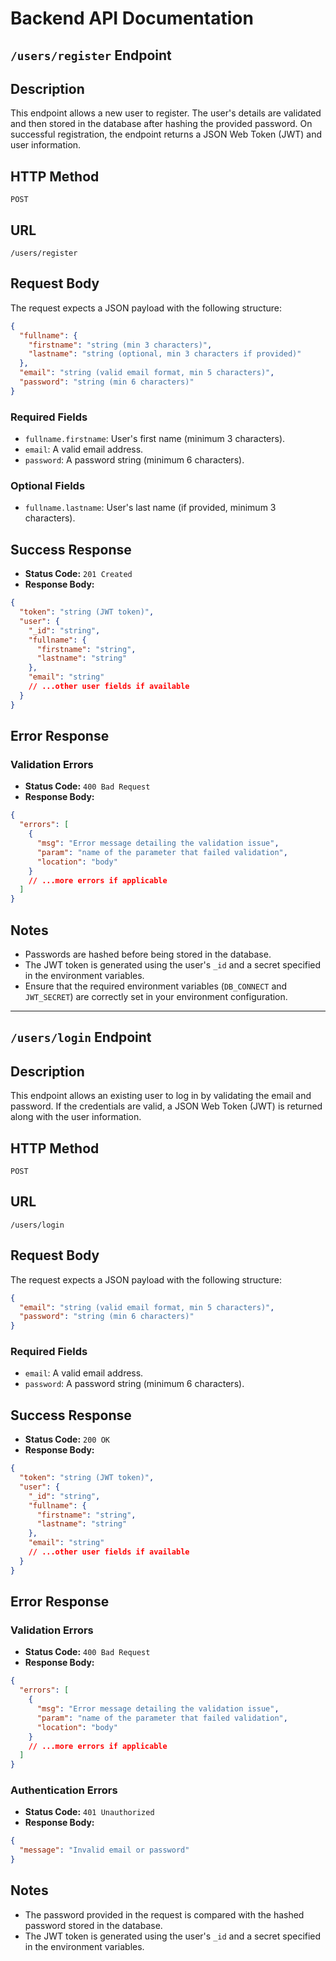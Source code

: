 # Backend API Documentation

## `/users/register` Endpoint 

## Description
This endpoint allows a new user to register. The user's details are validated and then stored in the database after hashing the provided password. On successful registration, the endpoint returns a JSON Web Token (JWT) and user information.

## HTTP Method
`POST`

## URL
`/users/register`

## Request Body
The request expects a JSON payload with the following structure:

```json
{
  "fullname": {
    "firstname": "string (min 3 characters)",
    "lastname": "string (optional, min 3 characters if provided)"
  },
  "email": "string (valid email format, min 5 characters)",
  "password": "string (min 6 characters)"
}
```

### Required Fields
- `fullname.firstname`: User's first name (minimum 3 characters).
- `email`: A valid email address.
- `password`: A password string (minimum 6 characters).

### Optional Fields
- `fullname.lastname`: User's last name (if provided, minimum 3 characters).

## Success Response
- **Status Code:** `201 Created`
- **Response Body:**

```json
{
  "token": "string (JWT token)",
  "user": {
    "_id": "string",
    "fullname": {
      "firstname": "string",
      "lastname": "string"
    },
    "email": "string"
    // ...other user fields if available
  }
}
```

## Error Response
### Validation Errors
- **Status Code:** `400 Bad Request`
- **Response Body:**

```json
{
  "errors": [
    {
      "msg": "Error message detailing the validation issue",
      "param": "name of the parameter that failed validation",
      "location": "body"
    }
    // ...more errors if applicable
  ]
}
```

## Notes
- Passwords are hashed before being stored in the database.
- The JWT token is generated using the user's `_id` and a secret specified in the environment variables.
- Ensure that the required environment variables (`DB_CONNECT` and `JWT_SECRET`) are correctly set in your environment configuration.

---

## `/users/login` Endpoint

## Description
This endpoint allows an existing user to log in by validating the email and password. If the credentials are valid, a JSON Web Token (JWT) is returned along with the user information.

## HTTP Method
`POST`

## URL
`/users/login`

## Request Body
The request expects a JSON payload with the following structure:

```json
{
  "email": "string (valid email format, min 5 characters)",
  "password": "string (min 6 characters)"
}
```

### Required Fields
- `email`: A valid email address.
- `password`: A password string (minimum 6 characters).

## Success Response
- **Status Code:** `200 OK`
- **Response Body:**

```json
{
  "token": "string (JWT token)",
  "user": {
    "_id": "string",
    "fullname": {
      "firstname": "string",
      "lastname": "string"
    },
    "email": "string"
    // ...other user fields if available
  }
}
```

## Error Response
### Validation Errors
- **Status Code:** `400 Bad Request`
- **Response Body:**

```json
{
  "errors": [
    {
      "msg": "Error message detailing the validation issue",
      "param": "name of the parameter that failed validation",
      "location": "body"
    }
    // ...more errors if applicable
  ]
}
```

### Authentication Errors
- **Status Code:** `401 Unauthorized`
- **Response Body:**

```json
{
  "message": "Invalid email or password"
}
```

## Notes
- The password provided in the request is compared with the hashed password stored in the database.
- The JWT token is generated using the user's `_id` and a secret specified in the environment variables.